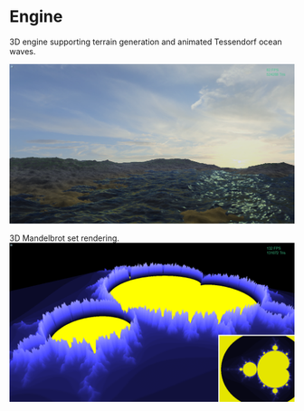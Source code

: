 # Engine
3D engine supporting terrain generation and animated Tessendorf ocean waves.

![Alt text](demo1.png?raw=true "Terrain and ocean rendering")

3D Mandelbrot set rendering.
![Alt text](mandelbrot1.png?raw=true "3D Mandelbrot set")
